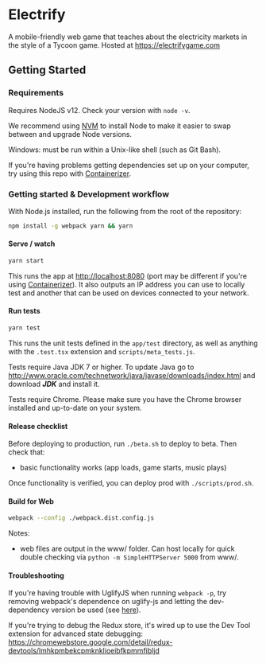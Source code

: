 # Electrify

A mobile-friendly web game that teaches about the electricity markets in the style of a Tycoon game. Hosted at https://electrifygame.com

## Getting Started

### Requirements

Requires NodeJS v12. Check your version with `node -v`.

We recommend using [NVM](https://github.com/creationix/nvm) to install Node to make it easier to swap between and upgrade Node versions.

Windows: must be run within a Unix-like shell (such as Git Bash).

If you're having problems getting dependencies set up on your computer, try using this repo with [Containerizer](https://github.com/Fabricate-IO/containerizer).

### Getting started & Development workflow

With Node.js installed, run the following from the root of the repository:

```sh
npm install -g webpack yarn && yarn
```

#### Serve / watch

```sh
yarn start
```

This runs the app at [http://localhost:8080](http://localhost:8080) (port may be different if you're using [Containerizer](https://github.com/Fabricate-IO/containerizer)). It also outputs an IP address you can use to locally test and another that can be used on devices connected to your network.

#### Run tests

```sh
yarn test
```

This runs the unit tests defined in the `app/test` directory, as well as anything with the `.test.tsx` extension and `scripts/meta_tests.js`.

Tests require Java JDK 7 or higher. To update Java go to http://www.oracle.com/technetwork/java/javase/downloads/index.html and download ***JDK*** and install it.

Tests require Chrome. Please make sure you have the Chrome browser installed and up-to-date on your system.

#### Release checklist

Before deploying to production, run `./beta.sh` to deploy to beta. Then check that:

- basic functionality works (app loads, game starts, music plays)

Once functionality is verified, you can deploy prod with `./scripts/prod.sh`.

#### Build for Web

```sh
webpack --config ./webpack.dist.config.js
```

Notes:
- web files are output in the www/ folder. Can host locally for quick double checking via `python -m SimpleHTTPServer 5000` from www/.

#### Troubleshooting

If you're having trouble with UglifyJS when running `webpack -p`, try removing webpack's dependence on uglify-js and letting the dev-dependency version be used (see [here](https://github.com/mishoo/UglifyJS2/issues/448)).

If you're trying to debug the Redux store, it's wired up to use the Dev Tool extension for advanced state debugging: https://chromewebstore.google.com/detail/redux-devtools/lmhkpmbekcpmknklioeibfkpmmfibljd
